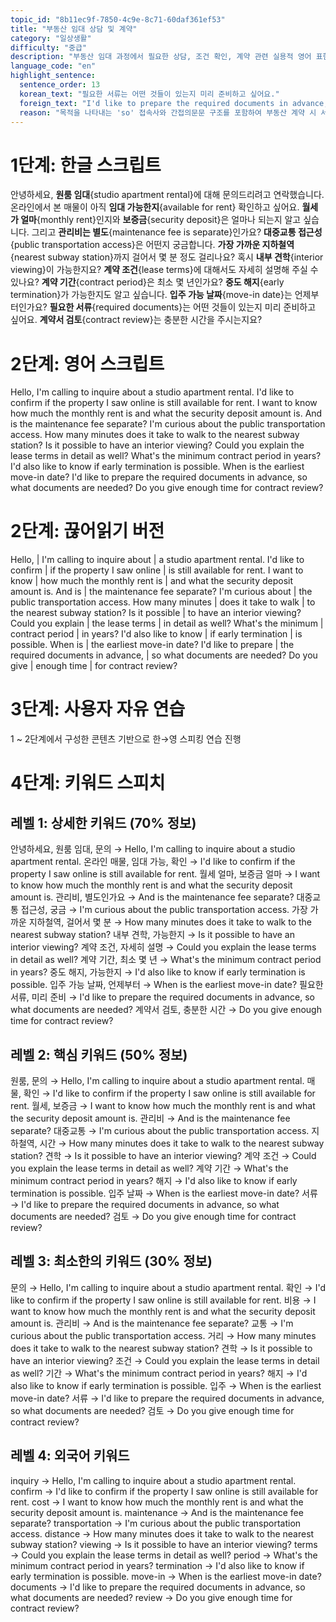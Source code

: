```yaml
---
topic_id: "8b11ec9f-7850-4c9e-8c71-60daf361ef53"
title: "부동산 임대 상담 및 계약"
category: "일상생활"
difficulty: "중급"
description: "부동산 임대 과정에서 필요한 상담, 조건 확인, 계약 관련 실용적 영어 표현을 학습합니다."
language_code: "en"
highlight_sentence:
  sentence_order: 13
  korean_text: "필요한 서류는 어떤 것들이 있는지 미리 준비하고 싶어요."
  foreign_text: "I'd like to prepare the required documents in advance, so what documents are needed?"
  reason: "목적을 나타내는 'so' 접속사와 간접의문문 구조를 포함하여 부동산 계약 시 서류 준비에 대한 적극적인 문의 방법을 학습할 수 있습니다."
---
```


# 1단계: 한글 스크립트

안녕하세요, **원룸 임대**{studio apartment rental}에 대해 문의드리려고 연락했습니다.
온라인에서 본 매물이 아직 **임대 가능한지**{available for rent} 확인하고 싶어요.
**월세가 얼마**{monthly rent}인지와 **보증금**{security deposit}은 얼마나 되는지 알고 싶습니다.
그리고 **관리비는 별도**{maintenance fee is separate}인가요?
**대중교통 접근성**{public transportation access}은 어떤지 궁금합니다.
**가장 가까운 지하철역**{nearest subway station}까지 걸어서 몇 분 정도 걸리나요?
혹시 **내부 견학**{interior viewing}이 가능한지요?
**계약 조건**{lease terms}에 대해서도 자세히 설명해 주실 수 있나요?
**계약 기간**{contract period}은 최소 몇 년인가요?
**중도 해지**{early termination}가 가능한지도 알고 싶습니다.
**입주 가능 날짜**{move-in date}는 언제부터인가요?
**필요한 서류**{required documents}는 어떤 것들이 있는지 미리 준비하고 싶어요.
**계약서 검토**{contract review}는 충분한 시간을 주시는지요?

# 2단계: 영어 스크립트

Hello, I'm calling to inquire about a studio apartment rental.
I'd like to confirm if the property I saw online is still available for rent.
I want to know how much the monthly rent is and what the security deposit amount is.
And is the maintenance fee separate?
I'm curious about the public transportation access.
How many minutes does it take to walk to the nearest subway station?
Is it possible to have an interior viewing?
Could you explain the lease terms in detail as well?
What's the minimum contract period in years?
I'd also like to know if early termination is possible.
When is the earliest move-in date?
I'd like to prepare the required documents in advance, so what documents are needed?
Do you give enough time for contract review?

# 2단계: 끊어읽기 버전

Hello, | I'm calling to inquire about | a studio apartment rental.
I'd like to confirm | if the property I saw online | is still available for rent.
I want to know | how much the monthly rent is | and what the security deposit amount is.
And is | the maintenance fee separate?
I'm curious about | the public transportation access.
How many minutes | does it take to walk | to the nearest subway station?
Is it possible | to have an interior viewing?
Could you explain | the lease terms | in detail as well?
What's the minimum | contract period | in years?
I'd also like to know | if early termination | is possible.
When is | the earliest move-in date?
I'd like to prepare | the required documents in advance, | so what documents are needed?
Do you give | enough time | for contract review?

# 3단계: 사용자 자유 연습

1 ~ 2단계에서 구성한 콘텐츠 기반으로 한→영 스피킹 연습 진행

# 4단계: 키워드 스피치

## 레벨 1: 상세한 키워드 (70% 정보)

안녕하세요, 원룸 임대, 문의 → Hello, I'm calling to inquire about a studio apartment rental.
온라인 매물, 임대 가능, 확인 → I'd like to confirm if the property I saw online is still available for rent.
월세 얼마, 보증금 얼마 → I want to know how much the monthly rent is and what the security deposit amount is.
관리비, 별도인가요 → And is the maintenance fee separate?
대중교통 접근성, 궁금 → I'm curious about the public transportation access.
가장 가까운 지하철역, 걸어서 몇 분 → How many minutes does it take to walk to the nearest subway station?
내부 견학, 가능한지 → Is it possible to have an interior viewing?
계약 조건, 자세히 설명 → Could you explain the lease terms in detail as well?
계약 기간, 최소 몇 년 → What's the minimum contract period in years?
중도 해지, 가능한지 → I'd also like to know if early termination is possible.
입주 가능 날짜, 언제부터 → When is the earliest move-in date?
필요한 서류, 미리 준비 → I'd like to prepare the required documents in advance, so what documents are needed?
계약서 검토, 충분한 시간 → Do you give enough time for contract review?

## 레벨 2: 핵심 키워드 (50% 정보)

원룸, 문의 → Hello, I'm calling to inquire about a studio apartment rental.
매물, 확인 → I'd like to confirm if the property I saw online is still available for rent.
월세, 보증금 → I want to know how much the monthly rent is and what the security deposit amount is.
관리비 → And is the maintenance fee separate?
대중교통 → I'm curious about the public transportation access.
지하철역, 시간 → How many minutes does it take to walk to the nearest subway station?
견학 → Is it possible to have an interior viewing?
계약 조건 → Could you explain the lease terms in detail as well?
계약 기간 → What's the minimum contract period in years?
해지 → I'd also like to know if early termination is possible.
입주 날짜 → When is the earliest move-in date?
서류 → I'd like to prepare the required documents in advance, so what documents are needed?
검토 → Do you give enough time for contract review?

## 레벨 3: 최소한의 키워드 (30% 정보)

문의 → Hello, I'm calling to inquire about a studio apartment rental.
확인 → I'd like to confirm if the property I saw online is still available for rent.
비용 → I want to know how much the monthly rent is and what the security deposit amount is.
관리비 → And is the maintenance fee separate?
교통 → I'm curious about the public transportation access.
거리 → How many minutes does it take to walk to the nearest subway station?
견학 → Is it possible to have an interior viewing?
조건 → Could you explain the lease terms in detail as well?
기간 → What's the minimum contract period in years?
해지 → I'd also like to know if early termination is possible.
입주 → When is the earliest move-in date?
서류 → I'd like to prepare the required documents in advance, so what documents are needed?
검토 → Do you give enough time for contract review?

## 레벨 4: 외국어 키워드

inquiry → Hello, I'm calling to inquire about a studio apartment rental.
confirm → I'd like to confirm if the property I saw online is still available for rent.
cost → I want to know how much the monthly rent is and what the security deposit amount is.
maintenance → And is the maintenance fee separate?
transportation → I'm curious about the public transportation access.
distance → How many minutes does it take to walk to the nearest subway station?
viewing → Is it possible to have an interior viewing?
terms → Could you explain the lease terms in detail as well?
period → What's the minimum contract period in years?
termination → I'd also like to know if early termination is possible.
move-in → When is the earliest move-in date?
documents → I'd like to prepare the required documents in advance, so what documents are needed?
review → Do you give enough time for contract review?